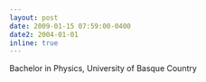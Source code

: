 ```yaml
---
layout: post
date: 2009-01-15 07:59:00-0400
date2: 2004-01-01
inline: true
---
```


Bachelor in Physics, University of Basque Country
